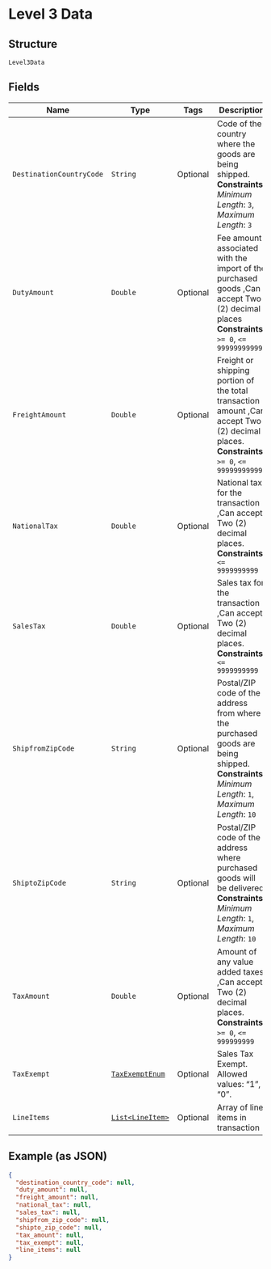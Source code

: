 
# Level 3 Data

## Structure

`Level3Data`

## Fields

| Name | Type | Tags | Description | Getter | Setter |
|  --- | --- | --- | --- | --- | --- |
| `DestinationCountryCode` | `String` | Optional | Code of the country where the goods are being shipped.<br>**Constraints**: *Minimum Length*: `3`, *Maximum Length*: `3` | String getDestinationCountryCode() | setDestinationCountryCode(String destinationCountryCode) |
| `DutyAmount` | `Double` | Optional | Fee amount associated with the import of the purchased goods ,Can accept Two (2) decimal places<br>**Constraints**: `>= 0`, `<= 999999999999` | Double getDutyAmount() | setDutyAmount(Double dutyAmount) |
| `FreightAmount` | `Double` | Optional | Freight or shipping portion of the total transaction amount ,Can accept Two (2) decimal places.<br>**Constraints**: `>= 0`, `<= 999999999999` | Double getFreightAmount() | setFreightAmount(Double freightAmount) |
| `NationalTax` | `Double` | Optional | National tax for the transaction ,Can accept Two (2) decimal places.<br>**Constraints**: `<= 9999999999` | Double getNationalTax() | setNationalTax(Double nationalTax) |
| `SalesTax` | `Double` | Optional | Sales tax for the transaction ,Can accept Two (2) decimal places.<br>**Constraints**: `<= 9999999999` | Double getSalesTax() | setSalesTax(Double salesTax) |
| `ShipfromZipCode` | `String` | Optional | Postal/ZIP code of the address from where the purchased goods are being shipped.<br>**Constraints**: *Minimum Length*: `1`, *Maximum Length*: `10` | String getShipfromZipCode() | setShipfromZipCode(String shipfromZipCode) |
| `ShiptoZipCode` | `String` | Optional | Postal/ZIP code of the address where purchased goods will be delivered.<br>**Constraints**: *Minimum Length*: `1`, *Maximum Length*: `10` | String getShiptoZipCode() | setShiptoZipCode(String shiptoZipCode) |
| `TaxAmount` | `Double` | Optional | Amount of any value added taxes ,Can accept Two (2) decimal places.<br>**Constraints**: `>= 0`, `<= 999999999` | Double getTaxAmount() | setTaxAmount(Double taxAmount) |
| `TaxExempt` | [`TaxExemptEnum`](../../doc/models/tax-exempt-enum.md) | Optional | Sales Tax Exempt. Allowed values: “1”, “0”. | TaxExemptEnum getTaxExempt() | setTaxExempt(TaxExemptEnum taxExempt) |
| `LineItems` | [`List<LineItem>`](../../doc/models/line-item.md) | Optional | Array of line items in transaction | List<LineItem> getLineItems() | setLineItems(List<LineItem> lineItems) |

## Example (as JSON)

```json
{
  "destination_country_code": null,
  "duty_amount": null,
  "freight_amount": null,
  "national_tax": null,
  "sales_tax": null,
  "shipfrom_zip_code": null,
  "shipto_zip_code": null,
  "tax_amount": null,
  "tax_exempt": null,
  "line_items": null
}
```

